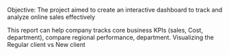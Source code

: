 
Objective: The project aimed to create an interactive dashboard to track and analyze online sales effectively

This report can help company tracks core business KPIs (sales, Cost, department), compare regional performance, department. Visualizing the Regular client vs New client


